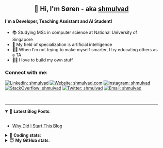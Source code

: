 <h2 align="center">
	👋 Hi, I'm Søren - aka <a href="https://shmulvad.com">shmulvad</a>
</h2>

#### I'm a Developer, Teaching Assistant and AI Student!
- 📚 Studying MSc in computer science at National University of Singapore
- 🧠 My field of specialization is artificial intelligence
- 👨‍🏫 When I'm not trying to make myself smarter, I try educating others as a TA
- 👨‍💻 I love to build my own stuff

### Connect with me:

[![Linkedin: shmulvad](https://img.shields.io/badge/shmulvad-blue?style=flat&logo=Linkedin&logoColor=white)][linkedin]
[![Website: shmulvad.com](https://img.shields.io/badge/shmulvad.com-47CCCC?&style=flat&logo=Google-Chrome&logoColor=white)][website]
[![Instagram: shmulvad](https://img.shields.io/badge/-@shmulvad-purple?style=flat&logo=Instagram&logoColor=white)][instagram]
[![StackOverflow: shmulvad](https://img.shields.io/badge/shmulvad-FE7A16?style=flat&logo=stack-overflow&logoColor=white)][stackOverflow]
[![Twitter: shmulvad](https://img.shields.io/badge/@shmulvad-1ca0f1?style=flat&logo=twitter&logoColor=white)][twitter]
[![Email: shmulvad](https://img.shields.io/badge/shmulvad-D14836?style=flat&logo=gmail&logoColor=white)][mail]

<br />

---

<details open>
 <summary>📕 <b>Latest Blog Posts</b>: </summary>

<br>

<!-- BLOG-POST-LIST:START -->
- [Why Did I Start This Blog](https://shmulvad.com/blog/why-did-start-this-blog)
<!-- BLOG-POST-LIST:END -->

</details>

<!-- --- -->

<details>
 <summary>🤖 <b>Coding stats</b>: </summary>

<br>

<!--START_SECTION:waka-->
**I'm a Night 🦉** 

```text
🌞 Morning    97 commits     ██░░░░░░░░░░░░░░░░░░░░░░░   8.68% 
🌆 Daytime    432 commits    █████████░░░░░░░░░░░░░░░░   38.68% 
🌃 Evening    382 commits    ████████░░░░░░░░░░░░░░░░░   34.2% 
🌙 Night      206 commits    ████░░░░░░░░░░░░░░░░░░░░░   18.44%

```


📊 **This Week I Spent My Time On** 

```text
💬 Programming Languages: 
Python                   9 hrs               ██████████████████░░░░░░░   72.68% 
Other                    2 hrs 19 mins       ████░░░░░░░░░░░░░░░░░░░░░   18.79% 
SQL                      33 mins             █░░░░░░░░░░░░░░░░░░░░░░░░   4.47% 
Bash                     10 mins             ░░░░░░░░░░░░░░░░░░░░░░░░░   1.45% 
YAML                     5 mins              ░░░░░░░░░░░░░░░░░░░░░░░░░   0.8%

🔥 Editors: 
VS Code                  9 hrs 53 mins       ████████████████████░░░░░   79.73% 
Zsh                      2 hrs 11 mins       ████░░░░░░░░░░░░░░░░░░░░░   17.69% 
Sublime Text             19 mins             ░░░░░░░░░░░░░░░░░░░░░░░░░   2.59%

🐱‍💻 Projects: 
finanstilsyn-scraper     11 hrs 10 mins      ██████████████████████░░░   90.11% 
Terminal                 34 mins             █░░░░░░░░░░░░░░░░░░░░░░░░   4.61% 
overvaagning             10 mins             ░░░░░░░░░░░░░░░░░░░░░░░░░   1.45% 
Unknown Project          9 mins              ░░░░░░░░░░░░░░░░░░░░░░░░░   1.31% 
mwvc                     5 mins              ░░░░░░░░░░░░░░░░░░░░░░░░░   0.77%

```


 Last Updated on 26/12/2021
<!--END_SECTION:waka-->

</details>

<!-- --- -->

<details>
 <summary>😇 <b>My GitHub stats</b>: </summary>

<br>

<img align="left" alt="shmulvad's Github Stats" src="https://github-readme-stats.vercel.app/api?username=shmulvad&show_icons=true&hide_border=true" />

</details>



[website]: https://shmulvad.com
[twitter]: https://twitter.com/shmulvad
[linkedin]: https://linkedin.com/in/shmulvad
[instagram]: https://instagram.com/shmulvad
[stackOverflow]: https://stackoverflow.com/users/9248793/shmulvad
[mail]: mailto:shmulvad@gmail.com
[github]: https://github.com/shmulvad
